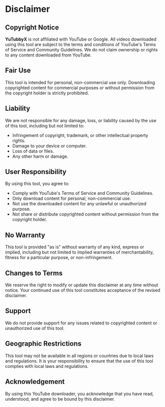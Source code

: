 # Disclaimer

## Copyright Notice

**YuTubbyX** is not affiliated with YouTube or Google. All videos downloaded using this tool are subject to the terms and conditions of YouTube's Terms of Service and Community Guidelines. We do not claim ownership or rights to any content downloaded from YouTube.

## Fair Use

This tool is intended for personal, non-commercial use only. Downloading copyrighted content for commercial purposes or without permission from the copyright holder is strictly prohibited.

## Liability

We are not responsible for any damage, loss, or liability caused by the use of this tool, including but not limited to:

* Infringement of copyright, trademark, or other intellectual property rights.
* Damage to your device or computer.
* Loss of data or files.
* Any other harm or damage.

## User Responsibility

By using this tool, you agree to:

* Comply with YouTube's Terms of Service and Community Guidelines.
* Only download content for personal, non-commercial use.
* Not use the downloaded content for any unlawful or unauthorized purpose.
* Not share or distribute copyrighted content without permission from the copyright holder.

## No Warranty

This tool is provided "as is" without warranty of any kind, express or implied, including but not limited to implied warranties of merchantability, fitness for a particular purpose, or non-infringement.

## Changes to Terms

We reserve the right to modify or update this disclaimer at any time without notice. Your continued use of this tool constitutes acceptance of the revised disclaimer.

## Support

We do not provide support for any issues related to copyrighted content or unauthorized use of this tool.

## Geographic Restrictions

This tool may not be available in all regions or countries due to local laws and regulations. It is your responsibility to ensure that the use of this tool complies with local laws and regulations.

## Acknowledgement

By using this YouTube downloader, you acknowledge that you have read, understood, and agree to be bound by this disclaimer.
